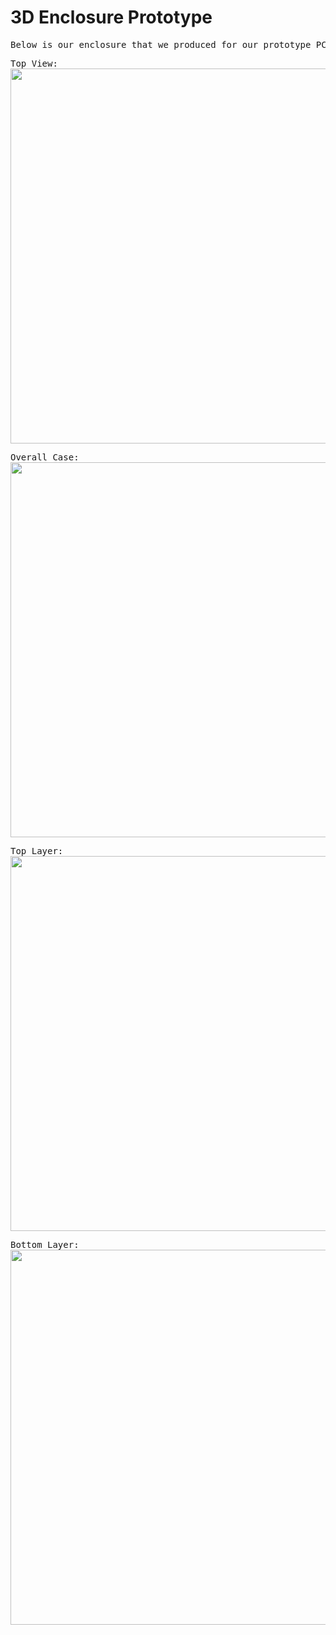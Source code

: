 # 3D Enclosure Prototype
<pre>
Below is our enclosure that we produced for our prototype PCB. This encompassed cutouts for several keys, leds, and input power.
</pre>

<pre>
Top View:
<img width="600" src = "https://lh3.googleusercontent.com/wqaXoEbsmFw6D61QADLVUNcR_Cv5GK7MIE3i6TRYODTnWhlervrK41QQkUE5EPU1eDNr2aureCHT8isSrWtB3334DmE-g5x8WaNxLCsUmu3DMsZvuuxn_xCND8QRzRdQ4tvVVn40ZvbMwE-2z09HKR0AUohZM6KuZSKi0iexh7o_3kLp51LVxzY7hd73TqGuJmuZSjK-9y1wOPTbqldmV-o4V9aQXBTHlFzq-8wwgfD1eyn62SA2dw0IukyCt85Q2zeHd3vQ5l6Zc_PiSt4lAqvvUhmHDoZ_RiqAFxKx0Fc1i-nBaGKD-2O4HztJwj30tEfZXFOGMUy0C0ZQmiPlkqZZYrLDHOGnBP8uIj7LuGxTtrdtzysAb6OJGMw_LVc1Q5E6u-zVwGIQS7PgMqw4_OGB_inDvSQMZ7_Pz0PP4DkQmdFyjcFZ8YvEXOaoedgTayU2OW9jyvcVqjeGQRKO1PCxUEauMI3K2R7HRdGCVXImTqzOpDyJkg4kRLhopRrnZ5yhijobhXKjbb1dOGLeOD5C9k2Uvq0KHUw5zPYLCsEHOVBNCD-8yicvXTcoe9GzEGOKZyOZcunmag904m7-Lvakh0iwDvZP87Z0Z0yXvataQtbb3ZuRVc7x7tN6kB4DsxXl57syevLB80_9LEkYceT3_2QfUMDjajJObYn1qq_doEEK51wu8sF7oNYMeEBXllo5A_--NuEk_blrncGoLBrW=w916-h497-no?authuser=1">
</pre>

<pre>
Overall Case:
<img width="600" src = "https://lh3.googleusercontent.com/BN1tRJAqwoi6Vq6umcYQeZHlh_ftV4S0LtVtfCEFbGzB6mVWLOAGSM91dY_lxjdZTuy6M2B7HpyWvCMBoAq6YmKZSWoIPmvHM1U2CK9mMLrE1X17jFuC6JJ-p35x87glTOQN89G5jzdIP4fhxa8JF-xK4zmqQL5JwfrVu4m7GJTUd41HhTpCm4023mSpB4vWMhTvE4W3xkUQWDJp5WT2tSRrFLZnSGUsi6p385GNOC3t_yx7OihG84iP_L7smwkNRUF0GSsSS85WzGeONBtvXpHv6dWsWzhDpeNkdkgJlgYOmrS45pG97eXBqu8q_b_mpK7kT6yzW1YmToMzY81jrrNJBD2FsUoh7gU3-5uqVc6ls3SmUbIpcwhGMOyyUI3JT-MO6eQnHVjVr8qbPQ_tXKxkQUqWq4VBumSvfVh9LS2no1xrNwCswDGVTx7XHPG_5vpAg2Cw5Qr9Yb_9BBtVqXnN0AY0dOMxebH5rE3PetMbcA8_C6xYCjghRwPlXEfXATHBLpTyfmun20eTy7gw6kEMWRkn4YWotEQQmvOcXNYOQLmGqX4it14VnOh9nZ69aYqnDTShazI_tKASDJZVg5pN4MohaVak8kUvvcs7gN4RkicnnsH23IMB-LX2LwDA73kue_vHFbiqTqWGcjh9uHAFEf7oYpL0HAn52o3snx4tId-KAx1v2z5M2aRhPlYORbg8yojwTDRGhCk0yetue5bQ=w916-h497-no?authuser=1">
</pre>


<pre>
Top Layer:
<img width="600" src= "https://lh3.googleusercontent.com/EE7tDy4Nax-wLwkdr1fFqAqgfdZOaoUJN_hotX0cpGxg-R_5ciODuVt5JLVSgdBGExDAiNunvuDwhPn01s-tCLVi7_QR77poeg4d1xGjKQ0JMEUxBBYeF48H6lcC7Iw9qh7gMtmF3RWcP4uUrinuu6DZRWh2jM5MfobPv66xsfsxnZxdSUI75Oyg9sjoXDQrCUpfLI3_J8brq0DIm7-9cq0ZvK_2Z7toLnMZR9EvQX3MB6mVxV5ofpmgP7taGk3h-BGRxM1RftB42y0IusFHxm-75Sq2FEOx0BDNrDiaU1PAUkiTwNJkRBa9gQp1MnH8xWJq8wyHaf56K0gfIrSCPY5x2CpC5XRZJUftw63eZdIe7nZb1vT1YibSTqCDYbs2N-S4hIjECGJ4m8_TR9nE1PWJEqL91VChpustnhBSgM1ZJgoNQQMSypUjOeNK5_O-19oJjS0UZPXct6hwe22tiBPECbuycgxVswPE6QQIrz4m3zwgpyZ6TKcZXSmv1ZGM4tl72OPZNPFxp-_5-CklhYeB71JfFskqUdsa7stj356IPXHuHOrw_r2Y_jQ6XK4b7k684KtfaXpxVONJ2jFFFT7b0pr-Ep77Xuhflo88xTP9Nx6aHAVEgtJvMYt06H5b601fro7N3lKwyXNlsZzDSi20vSfYOsEO7-qJNCF4Ro8_tTyd4za-KbDYGBxMaG5hsequwoWAKNInMQPcz4pQDY20=w916-h497-no?authuser=1">
</pre>

<pre>
Bottom Layer:
<img width="600" src = "https://lh3.googleusercontent.com/cWhFxPYneWjwdrwiJ84xRLeeVKVtkAbdhouawdkL4cHpREBxoaWOcT1_5BdaCbInJSw8Ckry8fmW_58xvpDytk3RhgI96Rs0OLTcDrSLfJUJGnO7yxUeO29IA4YMXZ2WrbYKp8OQwl2PDdZSy56yX7Ld7QPHwDAXGNRZfMfa8PUFW-Dzk2JY5pUIrG4MZhSXUE2E2GfHy_2G2atdJpMJwFNPwNtbWBc8xXvtO5U-N9WaS8zsAF-ePg3SDZistVPlmnlrniX8dBIZLSycD4hlXsBOwHYJVVZ58Y2peBkFTEUU7ftdGmi5lalXlNys-6kTCRtqDuw_ZXIbhHxyQ1YNoads1sBpA0dXrfcVVYDSFNKkZY8TDjkmAJ4IK5MCdbn6muxCHAVm4Pgx-MCaadAaUSrDkzJhzDZbyQ0-KOrEAdnycTU9w0LgTftRJrQRZ2hBP15WkdI4IbSb-iId-TArUTRq8wg8SmxT5HewhPcUGrhk86Rm3q8Ecec43m3ghpkBcp9oI7GtpuUyoMy0WIgvBAbxvxzpYLJeq3qtqg91zEE4MUfMgRImSuJMNlZuwus_SeJYMVf14bpflBYvgTMm0lTFzUnAcWRn7WssmhmI98p8GghPGT54u9IrCSqPF7fK0-e-fJw02hcYXqER0gUSB23RhGjXcoue5TTihBEXe-N6utLyZJXPc9PihBbXdJpzkTPA04s1z5FNSXmm0__6wyRE=w916-h497-no?authuser=1">
</pre>
